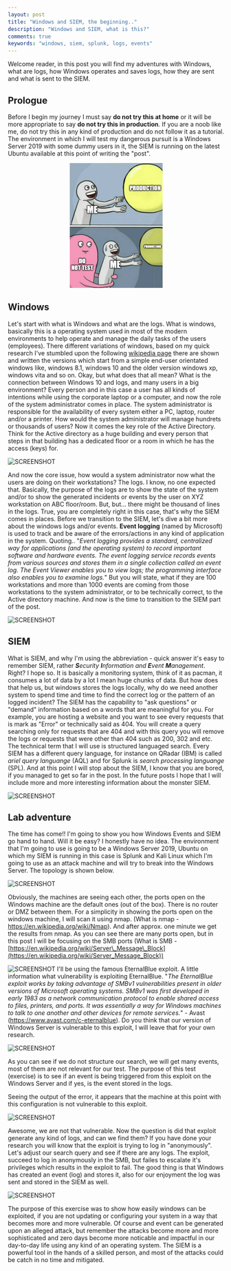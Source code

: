 ```yaml
---
layout: post
title: "Windows and SIEM, the beginning.."
description: "Windows and SIEM, what is this?"
comments: true
keywords: "windows, siem, splunk, logs, events"
---
```



Welcome reader, in this post you will find my adventures with Windows, what are logs, how Windows operates and saves logs, how they are sent and what is sent to the SIEM.

## Prologue

Before I begin my journey I must say **do not try this at home** or it will be more appropriate to say **do not try this in production**. If you are a noob like me, do not try this in any kind of production and do not follow it as a tutorial. The environment in which I will test my dangerous pursuit is a Windows Server 2019 with some dummy users in it, the SIEM is running on the latest Ubuntu available at this point of writing the "post".

<div style="text-align: center"><img src="/assets/images/1.png" width="216" height="290"></div>


## Windows

Let's start with what is Windows and what are the logs. What is windows, basically this is a operating system used in most of the modern environments to help operate and manage the daily tasks of the users (employees). There different variations of windows, based on my quick research I've stumbled upon the following [wikipedia page](https://en.wikipedia.org/wiki/Microsoft_Windows) there are shown and written the versions which start from a simple end-user orientated windows like, windows 8.1, windows 10 and the older version windows xp, windows vita and so on. Okay, but what does that all mean? What is the connection between Windows 10 and logs, and many users in a big environment? Every person and in this case a user has all kinds of intentions while using the corporate laptop or a computer, and now the role of the system administrator comes in place. The system administrator is responsible for the availability of every system either a PC, laptop, router and/or a printer. How would the system administrator will manage hundrets or thousands of users? Now it comes the key role of the Active Directory. Think for the Active directory as a huge building and every person that steps in that building has a dedicated floor or a room in which he has the access (keys) for.

![SCREENSHOT](https://i.imgur.com/D6P2qz0.png)

And now the core issue, how would a system administrator now what the users are doing on their workstations? The logs. I know, no one expected that. Basically, the purpose of the logs are to show the state of the system and/or to show the generated incidents or events by the user on XYZ workstation on ABC floor/room. But, but... there might be thousand of lines in the logs. True, you are completely right in this case, that's why the SIEM comes in places. Before we transition to the SIEM, let's dive a bit more about the windows logs and/or events.
**Event logging** (named by Microsoft) is used to track and be aware of the errors/actions in any kind of application in the system. Quoting.. "*Event logging provides a standard, centralized way for applications (and the operating system) to record important software and hardware events. The event logging service records events from various sources and stores them in a single collection called an event log. The Event Viewer enables you to view logs; the programming interface also enables you to examine logs.*" But you will state, what if they are 100 workstations and more than 1000 events are coming from those workstations to the system administrator, or to be technically correct, to the Active directory machine. And now is the time to transition to the SIEM part of the post.

![SCREENSHOT](https://i.imgur.com/1Idzt94.png)

## SIEM

What is SIEM, and why I'm using the abbreviation - quick answer it's easy to remember SIEM, rather ***S**ecurity **I**nformation and **E**vent **M**anagement*. Right? I hope so. It is basically a monitoring system, think of it as pacman, it consumes a lot of data by a lot I mean huge chunks of data. But how does that help us, but windows stores the logs locally, why do we need another system to spend time and time to find the correct log or the pattern of an logged incident? The SIEM has the capability to "ask questions" or "demand" information based on a words that are meaningful for you. For example, you are hosting a website and you want to see every requests that is mark as "Error" or technically said as 404. You will create a query searching only for requests that are 404 and with this query you will remove the logs or requests that were other than 404 such as 200, 302 and etc. The technical term that I will use is structured languaged search. Every SIEM has a different query language, for instance on QRadar (IBM) is called *ariel query languange* (AQL) and for Splunk is *search processing languange* (SPL). And at this point I will stop about the SIEM, I know that you are bored, if you managed to get so far in the post. In the future posts I hope that I will include more and more interesting information about the monster SIEM.

![SCREENSHOT](https://i.imgur.com/8UWMVCV.png)

## Lab adventure

The time has come!! I'm going to show you how Windows Events and SIEM go hand to hand. Will it be easy? I honestly have no idea. The environment that I'm going to use is going to be a Windows Server 2019, Ubuntu on which my SIEM is running in this case is Splunk and Kali Linux which I'm going to use as an attack machine and will try to break into the Windows Server. The topology is shown below.

![SCREENSHOT](https://i.imgur.com/16P2IFJ.png)

Obviously, the machines are seeing each other, the ports open on the Windows machine are the default ones (out of the box). There is no router or DMZ between them. For a simplicity in showing the ports open on the windows machine, I will scan it using nmap. (What is nmap - https://en.wikipedia.org/wiki/Nmap). And after approx. one minute we get the results from nmap. As you can see there are many ports open, but in this post I will be focusing on the SMB ports (What is SMB - [https://en.wikipedia.org/wiki/Server\_Message\_Block](https://en.wikipedia.org/wiki/Server_Message_Block))

![SCREENSHOT](https://i.imgur.com/mfKQNKs.png)
I'll be using the famous EternalBlue exploit. A little information what vulnerability is exploiting EternalBlue. "*The EternalBlue exploit works by taking advantage of SMBv1 vulnerabilities present in older versions of Microsoft operating systems. SMBv1 was first developed in early 1983 as a network communication protocol to enable shared access to files, printers, and ports. It was essentially a way for Windows machines to talk to one another and other devices for remote services.*" \- Avast (https://www.avast.com/c-eternalblue). Do you think that our version of Windows Server is vulnerable to this exploit, I will leave that for your own research.

![SCREENSHOT](https://i.imgur.com/TTdwDAX.png)

As you can see if we do not structure our search, we will get many events, most of them are not relevant for our test. The purpose of this test (exercise) is to see if an event is being triggered from this exploit on the Windows Server and if yes, is the event stored in the logs.

Seeing the output of the error, it appears that the machine at this point with this configuration is not vulnerable to this exploit.

![SCREENSHOT](https://i.imgur.com/8ZNt5nh.png)

Awesome, we are not that vulnerable. Now the question is did that exploit generate any kind of logs, and can we find them? If you have done your research you will know that the exploit is trying to log in "anonymously". Let's adjust our search query and see if there are any logs. The exploit, succeed to log in anonymously in the SMB, but failes to escalate it's privileges which results in the exploit to fail. The good thing is that Windows has created an event (log) and stores it, also for our enjoyment the log was sent and stored in the SIEM as well.

![SCREENSHOT](https://i.imgur.com/y9vUswA.png)

The purpose of this exercise was to show how easily windows can be exploited, if you are not updating or configuring your system in a way that becomes more and more vulnerable. Of course and event can be generated upon an alleged attack, but remember the attacks become more and more sophisticated and zero days become more noticable and impactful in our day-to-day life using any kind of an operating system. The SIEM is a powerful tool in the hands of a skilled person, and most of the attacks could be catch in no time and mitigated.
